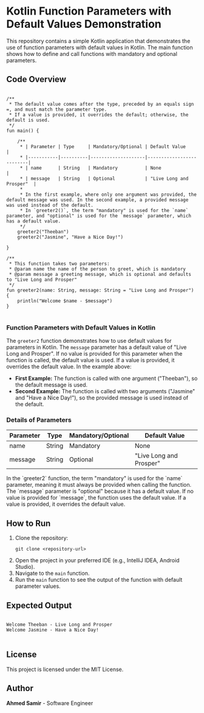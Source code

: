 <!DOCTYPE html>
<html lang="en">
<head>
    <meta charset="UTF-8">
    <title>Kotlin Function Parameters with Default Values Demonstration</title>
</head>
<body>

<h1>Kotlin Function Parameters with Default Values Demonstration</h1>

<p>This repository contains a simple Kotlin application that demonstrates the use of function parameters with default values in Kotlin. The main function shows how to define and call functions with mandatory and optional parameters.</p>

<h2>Code Overview</h2>

<pre>
<code>
/**
 * The default value comes after the type, preceded by an equals sign =, and must match the parameter type.
 * If a value is provided, it overrides the default; otherwise, the default is used.
 */
fun main() {

    /**
     * | Parameter | Type     | Mandatory/Optional | Default Value            |
     * |-----------|----------|--------------------|--------------------------|
     * | name      | String   | Mandatory          | None                     |
     * | message   | String   | Optional           | "Live Long and Prosper"  |
     *
     * In the first example, where only one argument was provided, the default message was used. In the second example, a provided message was used instead of the default.
     * In `greeter2()`, the term "mandatory" is used for the `name` parameter, and "optional" is used for the `message` parameter, which has a default value.
     */
    greeter2("Theeban")
    greeter2("Jasmine", "Have a Nice Day!")

}

/**
 * This function takes two parameters:
 * @param name the name of the person to greet, which is mandatory
 * @param message a greeting message, which is optional and defaults to "Live Long and Prosper"
 */
fun greeter2(name: String, message: String = "Live Long and Prosper") {
    println("Welcome $name - $message")
}
</code>
</pre>

<h3>Function Parameters with Default Values in Kotlin</h3>

<p>The <code>greeter2</code> function demonstrates how to use default values for parameters in Kotlin. The <code>message</code> parameter has a default value of "Live Long and Prosper". If no value is provided for this parameter when the function is called, the default value is used. If a value is provided, it overrides the default value. In the example above:</p>

<ul>
    <li><strong>First Example:</strong> The function is called with one argument ("Theeban"), so the default message is used.</li>
    <li><strong>Second Example:</strong> The function is called with two arguments ("Jasmine" and "Have a Nice Day!"), so the provided message is used instead of the default.</li>
</ul>

<h3>Details of Parameters</h3>

<table>
    <thead>
        <tr>
            <th>Parameter</th>
            <th>Type</th>
            <th>Mandatory/Optional</th>
            <th>Default Value</th>
        </tr>
    </thead>
    <tbody>
        <tr>
            <td>name</td>
            <td>String</td>
            <td>Mandatory</td>
            <td>None</td>
        </tr>
        <tr>
            <td>message</td>
            <td>String</td>
            <td>Optional</td>
            <td>"Live Long and Prosper"</td>
        </tr>
    </tbody>
</table>

<p>In the `greeter2` function, the term "mandatory" is used for the `name` parameter, meaning it must always be provided when calling the function. The `message` parameter is "optional" because it has a default value. If no value is provided for `message`, the function uses the default value. If a value is provided, it overrides the default value.</p>

<h2>How to Run</h2>

<ol>
    <li>Clone the repository:
        <pre><code>git clone &lt;repository-url&gt;</code></pre>
    </li>
    <li>Open the project in your preferred IDE (e.g., IntelliJ IDEA, Android Studio).</li>
    <li>Navigate to the <code>main</code> function.</li>
    <li>Run the <code>main</code> function to see the output of the function with default parameter values.</li>
</ol>

<h2>Expected Output</h2>

<pre>
<code>
Welcome Theeban - Live Long and Prosper
Welcome Jasmine - Have a Nice Day!
</code>
</pre>

<h2>License</h2>

<p>This project is licensed under the MIT License.</p>

<h2>Author</h2>

<p><strong>Ahmed Samir</strong> - Software Engineer</p>

</body>
</html>
